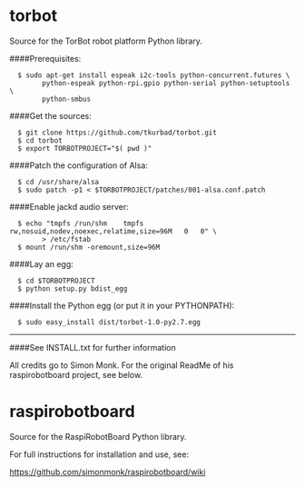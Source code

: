 torbot
======

Source for the TorBot robot platform Python library.

####Prerequisites:

```
  $ sudo apt-get install espeak i2c-tools python-concurrent.futures \
        python-espeak python-rpi.gpio python-serial python-setuptools \
        python-smbus
```

####Get the sources:

```
  $ git clone https://github.com/tkurbad/torbot.git
  $ cd torbot
  $ export TORBOTPROJECT="$( pwd )"
```

####Patch the configuration of Alsa:

```
  $ cd /usr/share/alsa
  $ sudo patch -p1 < $TORBOTPROJECT/patches/001-alsa.conf.patch
```

####Enable jackd audio server:

```
  $ echo "tmpfs /run/shm    tmpfs   rw,nosuid,nodev,noexec,relatime,size=96M   0   0" \
        > /etc/fstab
  $ mount /run/shm -oremount,size=96M
```

####Lay an egg:

```
  $ cd $TORBOTPROJECT
  $ python setup.py bdist_egg
```

####Install the Python egg (or put it in your PYTHONPATH):

```
  $ sudo easy_install dist/torbot-1.0-py2.7.egg
```

---

####See INSTALL.txt for further information

All credits go to Simon Monk. For the original ReadMe of his
raspirobotboard project, see below.

raspirobotboard
===============

Source for the RaspiRobotBoard Python library.

For full instructions for installation and use, see:

https://github.com/simonmonk/raspirobotboard/wiki
